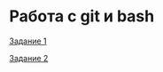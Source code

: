 # Работа с git и bash

[Задание 1](https://github.com/asavv1n/git_bash/blob/main/bash1.txt)

[Задание 2](https://github.com/asavv1n/git_bash/blob/main/bash2.txt)
